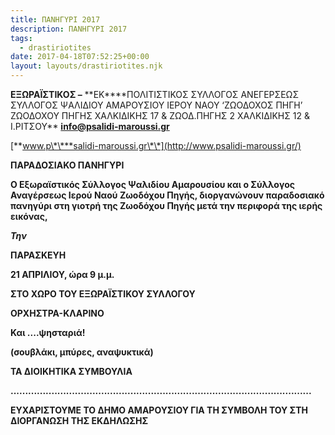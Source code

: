 ```yaml
---
title: ΠΑΝΗΓΥΡΙ 2017
description: ΠΑΝΗΓΥΡΙ 2017
tags:
  - drastiriotites
date: 2017-04-18T07:52:25+00:00
layout: layouts/drastiriotites.njk
---
```


<!-- excerpt -->

**ΕΞΩΡΑΪΣΤΙΚΟΣ –** **EK\*\***ΠΟΛΙΤΙΣΤΙΚΟΣ ΣΥΛΛΟΓΟΣ ΑΝΕΓΕΡΣΕΩΣ ΣΥΛΛΟΓΟΣ ΨΑΛΙΔΙΟΥ ΑΜΑΡΟΥΣΙΟΥ ΙΕΡΟΥ ΝΑΟΥ ‘ΖΩΟΔΟΧΟΣ ΠΗΓΗ’ ΖΩΟΔΟΧΟΥ ΠΗΓΗΣ ΧΑΛΚΙΔΙΚΗΣ 17 &amp; ΖΩΟΔ.ΠΗΓΗΣ 2 ΧΑΛΚΙΔΙΚΗΣ 12 &amp; Ι.ΡΙΤΣΟΥ\*\* **info@psalidi-maroussi.gr**

[**www.p\*\***salidi-maroussi.gr\*\*](http://www.psalidi-maroussi.gr/)

**ΠΑΡΑΔΟΣΙΑΚΟ ΠΑΝΗΓΥΡΙ**

**Ο Εξωραϊστικός Σύλλογος Ψαλιδίου Αμαρουσίου και ο Σύλλογος Αναγέρσεως Ιερού Ναού Ζωοδόχου Πηγής, διοργανώνουν παραδοσιακό πανηγύρι στη γιοτρή της Ζωοδόχου Πηγής μετά την περιφορά της ιερής εικόνας,**

**_Την_**

**ΠΑΡΑΣΚΕΥΗ**

**21 ΑΠΡΙΛΙΟΥ, ώρα 9 μ.μ.**

**ΣΤΟ ΧΩΡΟ ΤΟΥ ΕΞΩΡΑΪΣΤΙΚΟΥ ΣΥΛΛΟΓΟΥ**

**ΟΡΧΗΣΤΡΑ-ΚΛΑΡΙΝΟ**

**Και ....ψησταριά!**

**(σουβλάκι, μπύρες, αναψυκτικά)**

**ΤΑ ΔΙΟΙΚΗΤΙΚΑ ΣΥΜΒΟΥΛΙΑ**

**.......................................................................................................**

**ΕΥΧΑΡΙΣΤΟΥΜΕ ΤΟ ΔΗΜΟ ΑΜΑΡΟΥΣΙΟΥ ΓΙΑ ΤΗ ΣΥΜΒΟΛΗ ΤΟΥ ΣΤΗ ΔΙΟΡΓΑΝΩΣΗ ΤΗΣ ΕΚΔΗΛΩΣΗΣ**
